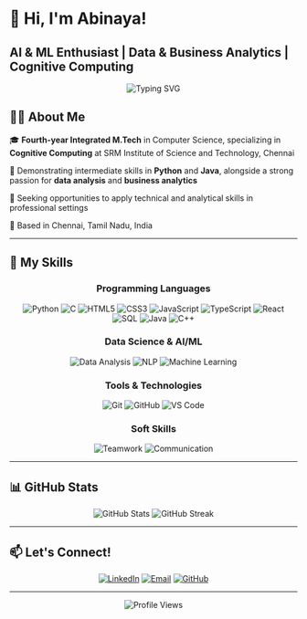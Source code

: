 # 👋 Hi, I'm Abinaya!
## AI & ML Enthusiast | Data & Business Analytics | Cognitive Computing

<div align="center">
  <img src="https://readme-typing-svg.herokuapp.com?font=Fira+Code&weight=600&size=22&pause=1000&color=2196F3&center=true&vCenter=true&width=800&lines=Welcome+to+my+GitHub+Profile!;Fourth-year+Integrated+M.Tech+in+Cognitive+Computing;Passionate+about+AI%2C+ML%2C+and+Data+Analytics;Always+learning+and+building+innovative+solutions" alt="Typing SVG" />
</div>

## 👨‍💻 About Me

🎓 **Fourth-year Integrated M.Tech** in Computer Science, specializing in **Cognitive Computing** at SRM Institute of Science and Technology, Chennai
  
🤖 Demonstrating intermediate skills in **Python** and **Java**, alongside a strong passion for **data analysis** and **business analytics**
  
🌟 Seeking opportunities to apply technical and analytical skills in professional settings
  
📍 Based in Chennai, Tamil Nadu, India

---

## 🚀 My Skills

<div align="center">

### Programming Languages
![Python](https://img.shields.io/badge/Python-14354C?style=for-the-badge&logo=python&logoColor=white)
![C](https://img.shields.io/badge/C-00599C?style=for-the-badge&logo=c&logoColor=white)
![HTML5](https://img.shields.io/badge/HTML5-E34F26?style=for-the-badge&logo=html5&logoColor=white)
![CSS3](https://img.shields.io/badge/CSS3-1572B6?style=for-the-badge&logo=css3&logoColor=white)
![JavaScript](https://img.shields.io/badge/JavaScript-323330?style=for-the-badge&logo=javascript&logoColor=F7DF1E)
![TypeScript](https://img.shields.io/badge/TypeScript-007ACC?style=for-the-badge&logo=typescript&logoColor=white)
![React](https://img.shields.io/badge/React-20232A?style=for-the-badge&logo=react&logoColor=61DAFB)
![SQL](https://img.shields.io/badge/SQL-336791?style=for-the-badge&logo=postgresql&logoColor=white)
![Java](https://img.shields.io/badge/Java-ED8B00?style=for-the-badge&logo=openjdk&logoColor=white)
![C++](https://img.shields.io/badge/C++-00599C?style=for-the-badge&logo=cplusplus&logoColor=white)

### Data Science & AI/ML
![Data Analysis](https://img.shields.io/badge/Data_Analysis-2C3E50?style=for-the-badge&logo=tableau&logoColor=white)
![NLP](https://img.shields.io/badge/NLP-34495E?style=for-the-badge&logo=spacy&logoColor=white)
![Machine Learning](https://img.shields.io/badge/Machine_Learning-1ABC9C?style=for-the-badge&logo=tensorflow&logoColor=white)

### Tools & Technologies
![Git](https://img.shields.io/badge/Git-2F1B69?style=for-the-badge&logo=git&logoColor=white)
![GitHub](https://img.shields.io/badge/GitHub-181717?style=for-the-badge&logo=github&logoColor=white)
![VS Code](https://img.shields.io/badge/VS_Code-007ACC?style=for-the-badge&logo=visual-studio-code&logoColor=white)

### Soft Skills
![Teamwork](https://img.shields.io/badge/Teamwork-2C3E50?style=for-the-badge&logo=handshake&logoColor=white)
![Communication](https://img.shields.io/badge/Communication-34495E?style=for-the-badge&logo=speakerdeck&logoColor=white)

</div>

---

## 📊 GitHub Stats

<div align="center">
  <img src="https://github-readme-stats.vercel.app/api?username=Abi0517&theme=dark&show_icons=true&count_private=true" alt="GitHub Stats" />
  <img src="https://github-readme-streak-stats.herokuapp.com/?user=Abi0517&theme=dark" alt="GitHub Streak" />
</div>

---

## 📫 Let's Connect!

<div align="center">

[![LinkedIn](https://img.shields.io/badge/LinkedIn-0077B5?style=for-the-badge&logo=linkedin&logoColor=white)](https://linkedin.com/in/yourprofile)
[![Email](https://img.shields.io/badge/Email-D14836?style=for-the-badge&logo=gmail&logoColor=white)](mailto:your.email@example.com)
[![GitHub](https://img.shields.io/badge/GitHub-181717?style=for-the-badge&logo=github&logoColor=white)](https://github.com/Abi0517)

</div>

---

<div align="center">
  <img src="https://komarev.com/ghpvc/?username=Abi0517&color=blueviolet&style=for-the-badge" alt="Profile Views" />
</div>
